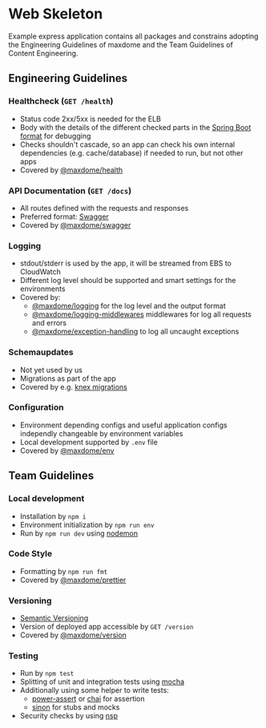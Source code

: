 # Web Skeleton

Example express application contains all packages and constrains adopting the Engineering Guidelines of maxdome and the Team Guidelines of Content Engineering.

## Engineering Guidelines

### Healthcheck (`GET /health`)

* Status code 2xx/5xx is needed for the ELB
* Body with the details of the different checked parts in the [Spring Boot format](https://docs.spring.io/spring-boot/docs/current/reference/html/production-ready-monitoring.html#production-ready-health-access-restrictions) for debugging
* Checks shouldn't cascade, so an app can check his own internal dependencies (e.g. cache/database) if needed to run, but not other apps
* Covered by [@maxdome/health](https://www.npmjs.com/package/@maxdome/health)

### API Documentation (`GET /docs`)

* All routes defined with the requests and responses
* Preferred format: [Swagger](https://swagger.io/)
* Covered by [@maxdome/swagger](https://www.npmjs.com/package/@maxdome/swagger)

### Logging

* stdout/stderr is used by the app, it will be streamed from EBS to CloudWatch
* Different log level should be supported and smart settings for the environments
* Covered by:
  * [@maxdome/logging](https://www.npmjs.com/package/@maxdome/logging) for the log level and the output format
  * [@maxdome/logging-middlewares](https://www.npmjs.com/package/@maxdome/logging-middleware) middlewares for log all requests and errors
  * [@maxdome/exception-handling](https://www.npmjs.com/package/@maxdome/exception-handling) to log all uncaught exceptions

### Schemaupdates

* Not yet used by us
* Migrations as part of the app
* Covered by e.g. [knex migrations](http://knexjs.org/#Migrations)

### Configuration

* Environment depending configs and useful application configs independly changeable by environment variables
* Local development supported by `.env` file
* Covered by [@maxdome/env](https://www.npmjs.com/package/@maxdome/env)

## Team Guidelines

### Local development

* Installation by `npm i`
* Environment initialization by `npm run env`
* Run by `npm run dev` using [nodemon](https://www.npmjs.com/package/nodemon)

### Code Style

* Formatting by `npm run fmt`
* Covered by [@maxdome/prettier](https://www.npmjs.com/package/@maxdome/prettier)

### Versioning

* [Semantic Versioning](https://semver.org/)
* Version of deployed app accessible by `GET /version`
* Covered by [@maxdome/version](https://www.npmjs.com/package/@maxdome/version)

### Testing

* Run by `npm test`
* Splitting of unit and integration tests using [mocha](https://www.npmjs.com/package/mocha)
* Additionally using some helper to write tests:
  * [power-assert](https://www.npmjs.com/package/power-assert) or [chai](https://www.npmjs.com/package/chai) for assertion
  * [sinon](https://www.npmjs.com/package/sinon) for stubs and mocks
* Security checks by using [nsp](https://www.npmjs.com/package/nsp)
